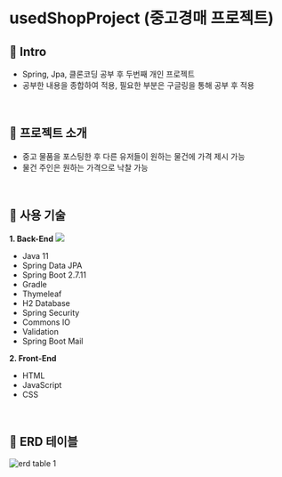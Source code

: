 # usedShopProject (중고경매 프로젝트)

## 🍳 Intro
- Spring, Jpa, 클론코딩 공부 후 두번째 개인 프로젝트
- 공부한 내용을 종합하여 적용, 필요한 부분은 구글링을 통해 공부 후 적용
<br/>

## 🍳 프로젝트 소개
- 중고 물품을 포스팅한 후 다른 유저들이 원하는 물건에 가격 제시 가능
- 물건 주인은 원하는 가격으로 낙찰 가능
<br/>

## 🍳 사용 기술
**1. Back-End**
<img src="https://img.shields.io/badge/v11?style=flat&logo=Java&logoColor=white"/>
- Java 11
- Spring Data JPA
- Spring Boot 2.7.11
- Gradle
- Thymeleaf
- H2 Database
- Spring Security
- Commons IO
- Validation
- Spring Boot Mail

**2. Front-End**
- HTML
- JavaScript
- CSS
<br/>

## 🍳 ERD 테이블
![erd table 1](https://github.com/Lanvizu/usedShopProject/assets/121706341/8e144c70-042b-474b-9676-c312107a594b)
